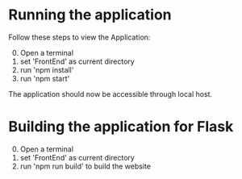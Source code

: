 # Running the application
Follow these steps to view the Application:

0. Open a terminal
1. set 'FrontEnd' as current directory
2. run 'npm install'
3. run 'npm start'

The application should now be accessible through local host.

# Building the application for Flask

0. Open a terminal
1. set 'FrontEnd' as current directory
2. run 'npm run build' to build the website
